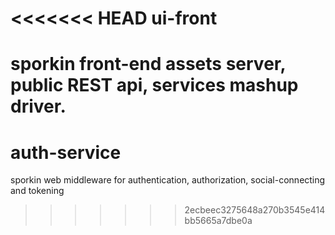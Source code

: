 <<<<<<< HEAD
ui-front
======

sporkin front-end assets server, public REST api, services mashup driver.
=======
auth-service
============

sporkin web middleware for authentication, authorization, social-connecting and tokening
>>>>>>> 2ecbeec3275648a270b3545e414bb5665a7dbe0a
